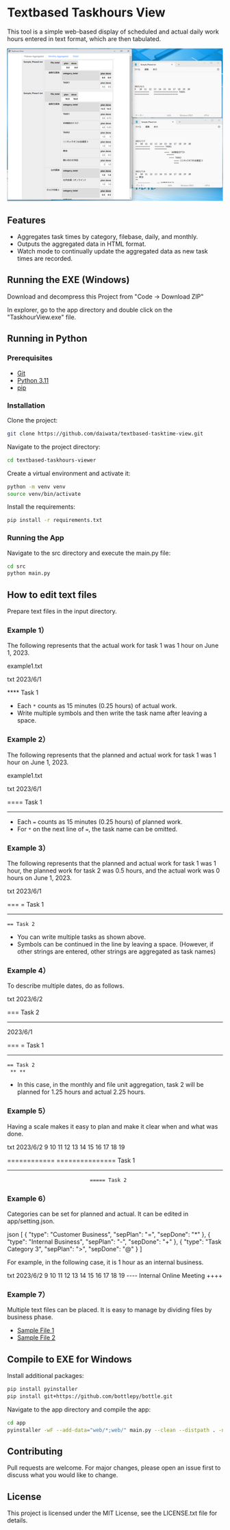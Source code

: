 # Textbased Taskhours View

This tool is a simple web-based display of scheduled and actual daily work hours entered in text format, which are then tabulated.

![](capt.png)

## Features

- Aggregates task times by category, filebase, daily, and monthly.
- Outputs the aggregated data in HTML format.
- Watch mode to continually update the aggregated data as new task times are recorded.

## Running the EXE (Windows)

Download and decompress this Project from "Code -> Download ZIP"

In explorer, go to the app directory and double click on the "TaskhourView.exe" file.

## Running in Python

### Prerequisites

- [Git](https://git-scm.com/)
- [Python 3.11](https://www.python.org/downloads/)
- [pip](https://pip.pypa.io/en/stable/installation/)

### Installation

Clone the project:

```bash
git clone https://github.com/daiwata/textbased-tasktime-view.git
```

Navigate to the project directory:

```bash
cd textbased-taskhours-viewer
```

Create a virtual environment and activate it:

```bash
python -m venv venv
source venv/bin/activate
```

Install the requirements:

```bash
pip install -r requirements.txt
```

### Running the App

Navigate to the src directory and execute the main.py file:

```bash
cd src
python main.py
```


## How to edit text files

Prepare text files in the input directory.

### Example 1）

The following represents that the actual work for task 1 was 1 hour on June 1, 2023.

example1.txt

txt
2023/6/1

 **** Task 1


- Each `*` counts as 15 minutes (0.25 hours) of actual work.
- Write multiple symbols and then write the task name after leaving a space.

### Example 2）

The following represents that the planned and actual work for task 1 was 1 hour on June 1, 2023.

example1.txt

txt
2023/6/1

 ==== Task 1
 ****


- Each `=` counts as 15 minutes (0.25 hours) of planned work.
- For `*` on the next line of `=`, the task name can be omitted.

### Example 3）

The following represents that the planned and actual work for task 1 was 1 hour, the planned work for task 2 was 0.5 hours, and the actual work was 0 hours on June 1, 2023.

txt
2023/6/1

 ===  = Task 1
  ***  *
    == Task 2


- You can write multiple tasks as shown above.
- Symbols can be continued in the line by leaving a space.
  (However, if other strings are entered, other strings are aggregated as task names)

### Example 4）

To describe multiple dates, do as follows.

txt
2023/6/2

 === Task 2
 *****

2023/6/1

 ===  = Task 1
  ***  *
    == Task 2
     ** **


- In this case, in the monthly and file unit aggregation, task 2 will be planned for 1.25 hours and actual 2.25 hours.

### Example 5）

Having a scale makes it easy to plan and make it clear when and what was done.

txt
2023/6/2
9   10  11  12  13  14  15  16  17  18  19

============    =============== Task 1
************    ***************
                               ===== Task 2


### Example 6）

Categories can be set for planned and actual.
It can be edited in app/setting.json.

json
[
    { 
        "type": "Customer Business", 
        "sepPlan": "=", 
        "sepDone": "*"
    },
    { 
        "type": "Internal Business", 
        "sepPlan": "-", 
        "sepDone": "+"
    },
    { 
        "type": "Task Category 3", 
        "sepPlan": ">", 
        "sepDone": "@"
    }
]


For example, in the following case, it is 1 hour as an internal business.

txt
2023/6/2
9   10  11  12  13  14  15  16  17  18  19
---- Internal Online Meeting
++++


### Example 7）

Multiple text files can be placed.
It is easy to manage by dividing files by business phase.

- [Sample File 1](app/input/Sample_Phase1.txt)
- [Sample File 2](app/input/Sample_Phase2.txt)



## Compile to EXE for Windows

Install additional packages:

```bash
pip install pyinstaller
pip install git+https://github.com/bottlepy/bottle.git
```

Navigate to the app directory and compile the app:

```bash
cd app
pyinstaller -wF --add-data="web/*;web/" main.py --clean --distpath . -n TaskhoursView.exe
```


## Contributing

Pull requests are welcome. For major changes, please open an issue first to discuss what you would like to change.

## License

This project is licensed under the MIT License, see the LICENSE.txt file for details.
